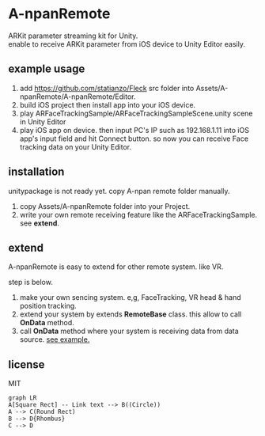 # A-npanRemote
ARKit parameter streaming kit for Unity.  
enable to receive ARKit parameter from iOS device to Unity Editor easily.  


## example usage

1. add https://github.com/statianzo/Fleck src folder into Assets/A-npanRemote/A-npanRemote/Editor.
1. build iOS project then install app into your iOS device.
1. play ARFaceTrackingSample/ARFaceTrackingSampleScene.unity scene in Unity Editor
1. play iOS app on device. then input PC's IP such as 192.168.1.11 into iOS app's input field and hit Connect button. 
so now you can receive Face tracking data on your Unity Editor.


## installation
unitypackage is not ready yet. copy A-npan remote folder manually.

1. copy Assets/A-npanRemote folder into your Project.
2. write your own remote receiving feature like the ARFaceTrackingSample. see __extend__.


## extend
A-npanRemote is easy to extend for other remote system. like VR.

step is below.

1. make your own sencing system. e,g, FaceTracking, VR head & hand position tracking.
2. extend your system by extends __RemoteBase__ class. this allow to call __OnData__ method.
3. call __OnData__ method where your system is receiving data from data source. [see example.](https://github.com/sassembla/A-npanRemote/blob/master/Assets/ARFaceTrackingSample/ARFaceTracking.cs#L37)

## license
MIT


```mermaid
graph LR
A[Square Rect] -- Link text --> B((Circle))
A --> C(Round Rect)
B --> D{Rhombus}
C --> D
```